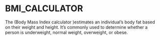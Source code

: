 # BMI_CALCULATOR
The (Body Mass Index calculator )estimates an individual’s body fat based on their weight and height. It’s commonly used to determine whether a person is underweight, normal weight, overweight, or obese. 
